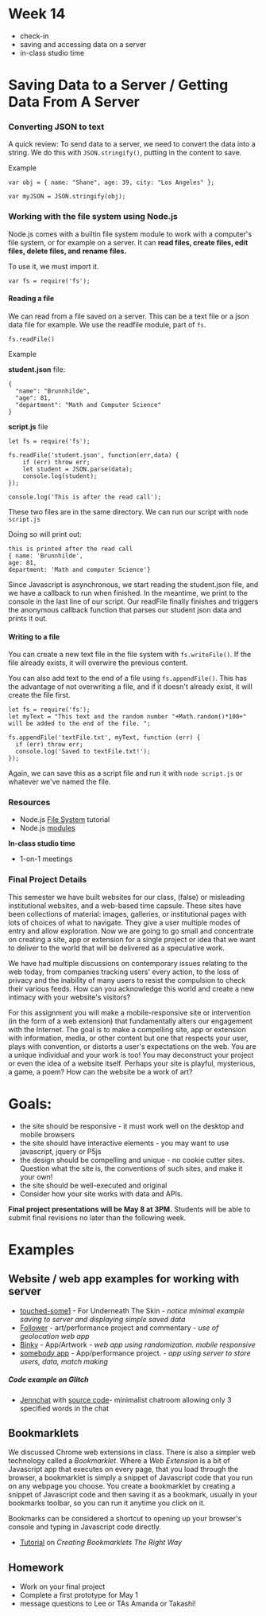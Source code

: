 # Week 14

- check-in
- saving and accessing data on a server
- in-class studio time

# Saving Data to a Server / Getting Data From A Server

### Converting JSON to text

A quick review: To send data to a server, we need to convert the data into a string. We do this with ```JSON.stringify()```, putting in the content to save.

Example

```
var obj = { name: "Shane", age: 39, city: "Los Angeles" };

var myJSON = JSON.stringify(obj);
```

### Working with the file system using Node.js

Node.js comes with a builtin file system module to work with a computer's file system, or for example on a server.  It can **read files, create files, edit files, delete files, and rename files.**

 To use it, we must import it.

```var fs = require('fs'); ```

#### Reading a file

We can read from a file saved on a server. This can be a text file or a json data file for example. We use the readfile module, part of ```fs```.

```fs.readFile()```

Example

**student.json** file:

```
{
  "name": "Brunnhilde",
  "age": 81,
  "department": "Math and Computer Science"
}
```

**script.js** file

```
let fs = require('fs');

fs.readFile('student.json', function(err,data) {  
    if (err) throw err;
    let student = JSON.parse(data);
    console.log(student);
});

console.log('This is after the read call'); 
```

These two files are in the same directory. We can run our script with ```node script.js```

Doing so will print out:

```
this is printed after the read call
{ name: 'Brunnhilde',
age: 81,
department: 'Math and computer Science'}
```

Since Javascript is asynchronous, we start reading the student.json file, and we have a callback to run when finished. In the meantime, we print to the console in the last line of our script. Our readFile finally finishes and triggers the anonymous callback function that parses our student json data and prints it out. 


#### Writing to a file

You can create a new text file in the file system with ```fs.writeFile()```. If the file already exists, it will overwire the previous content.

You can also add text to the end of a file using ```fs.appendFile()```. This has the advantage of not overwriting a file, and if it doesn't already exist, it will create the file first.

```
let fs = require('fs');
let myText = "This text and the random number "+Math.random()*100+" will be added to the end of the file. ";

fs.appendFile('textFile.txt', myText, function (err) {
  if (err) throw err;
  console.log('Saved to textFile.txt!');
});
```

Again, we can save this as a script file and run it with ```node script.js``` or whatever we've named the file.

### Resources

- Node.js [File System](https://www.w3schools.com/nodejs/nodejs_filesystem.asp) tutorial
- Node.js [modules](https://www.w3schools.com/nodejs/ref_modules.asp)


**In-class studio time**

- 1-on-1 meetings

### Final Project Details

This semester we have built websites for our class, (false) or misleading institutional websites, and a web-based time capsule. These sites have been collections of material: images, galleries, or institutional pages with lots of choices of what to navigate. They give a user multiple modes of entry and allow exploration. Now we are going to go small and concentrate on creating a site, app or extension for a single project or idea that we want to deliver to the world that will be delivered as a speculative work.

We have had multiple discussions on contemporary issues relating to the web today, from companies tracking users' every action, to the loss of privacy and the inability of many users to resist the compulsion to check their various feeds. How can you acknowledge this world and create a new intimacy with your website's visitors?

For this assignment you will make a mobile-responsive site or intervention (in the form of a web extension) that fundamentally alters our engagement with the Internet. The goal is to make a compelling site, app or extension with information, media, or other content but one that respects your user, plays with convention, or distorts a user's expectations on the web. You are a unique individual and your work is too! You may deconstruct your project or even the idea of a website itself. Perhaps your site is playful, mysterious, a game, a poem? How can the website be a work of art?

# Goals:
* the site should be responsive - it must work well on the desktop and mobile browsers
* the site should have interactive elements - you may want to use javascript, jquery or P5js
* the design should be compelling and unique - no cookie cutter sites. Question what the site is, the conventions of such sites, and make it your own!
* the site should be well-executed and original
* Consider how your site works with data and APIs.

**Final project presentations will be May 8 at 3PM.**  Students will be able to submit final revisions no later than the following week.

# Examples

## Website / web app examples for working with server

* [touched-some1](http://touched-some1.com) - For Underneath The Skin - *notice minimal example saving to server and displaying simple saved data*
* [Follower](http://follower.today) - art/performance project and commentary - *use of geolocation web app*
* [Binky](http://binky.app) - App/Artwork - *web app using randomization. mobile responsive*
* [somebody app](http://somebodyapp.com) - App/performance project. - *app using server to store users, data, match making*

##### Code example on Glitch

- [Jennchat](http://jennchat.glitch.me/) with [source code](https://glitch.com/edit/#!/jennchat)- minimalist chatroom allowing only 3 specified words in the chat

## Bookmarklets

We discussed Chrome web extensions in class. There is also a simpler web technology called a *Bookmarklet*. Where a *Web Extension* is a bit of Javascript app that executes on every page, that you load through the browser, a bookmarklet is simply a snippet of Javascript code that you run on any webpage you choose. You create a bookmarklet by creating a snippet of Javascript code and then saving it as a bookmark, usually in your bookmarks toolbar, so you can run it anytime you click on it. 

Bookmarks can be considered a shortcut to opening up your browser's console and typing in Javascript code directly. 

- [Tutorial](https://code.tutsplus.com/tutorials/create-bookmarklets-the-right-way--net-18154) on *Creating Bookmarklets The Right Way*

## Homework

- Work on your final project
- Complete a first prototype for May 1
- message questions to Lee or TAs Amanda or Takashi!
